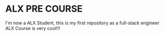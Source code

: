 # ALX PRE COURSE

I'm now a ALX Student, this is my first repository as a full-stack engineer
ALX Course is very cool!!!
